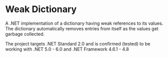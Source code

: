 # Weak Dictionary

A .NET implementation of a dictionary having weak references to its values. The dictionary automatically removes entries from itself as the values get garbage collected.

The project targets .NET Standard 2.0 and is confirmed (tested) to be working with .NET 5.0 - 6.0 and .NET Framework 4.6.1 - 4.8